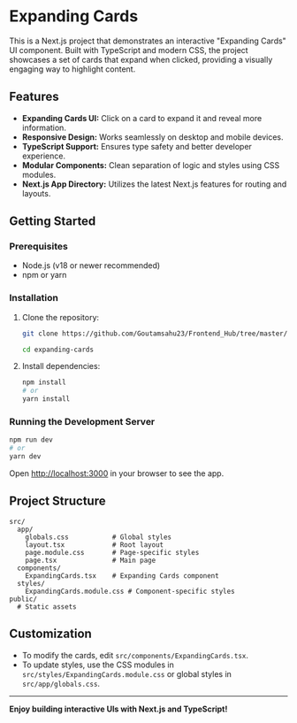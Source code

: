 # Expanding Cards

This is a Next.js project that demonstrates an interactive "Expanding Cards" UI component. Built with TypeScript and modern CSS, the project showcases a set of cards that expand when clicked, providing a visually engaging way to highlight content.

## Features

- **Expanding Cards UI:** Click on a card to expand it and reveal more information.
- **Responsive Design:** Works seamlessly on desktop and mobile devices.
- **TypeScript Support:** Ensures type safety and better developer experience.
- **Modular Components:** Clean separation of logic and styles using CSS modules.
- **Next.js App Directory:** Utilizes the latest Next.js features for routing and layouts.

## Getting Started

### Prerequisites

- Node.js (v18 or newer recommended)
- npm or yarn

### Installation

1. Clone the repository:
   ```bash
   git clone https://github.com/Goutamsahu23/Frontend_Hub/tree/master/expanding-cards
   
   cd expanding-cards
   ```

2. Install dependencies:
   ```bash
   npm install
   # or
   yarn install
   ```

### Running the Development Server

```bash
npm run dev
# or
yarn dev
```

Open [http://localhost:3000](http://localhost:3000) in your browser to see the app.

## Project Structure

```
src/
  app/
    globals.css           # Global styles
    layout.tsx            # Root layout
    page.module.css       # Page-specific styles
    page.tsx              # Main page
  components/
    ExpandingCards.tsx    # Expanding Cards component
  styles/
    ExpandingCards.module.css # Component-specific styles
public/
  # Static assets
```

## Customization

- To modify the cards, edit `src/components/ExpandingCards.tsx`.
- To update styles, use the CSS modules in `src/styles/ExpandingCards.module.css` or global styles in `src/app/globals.css`.



---

**Enjoy building interactive UIs with Next.js and TypeScript!**
